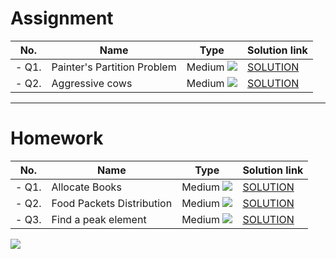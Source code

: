 # Assignment

| No.   | Name                        | Type                                                        | Solution link                                                                     |
|-------|-----------------------------|-------------------------------------------------------------|-----------------------------------------------------------------------------------|
| - Q1. | Painter's Partition Problem | Medium [![](https://img.shields.io/badge/-MEDIUM-yellow)]() | [SOLUTION](src/main/java/com/scaler/dsa/assignment/PaintersPartitionProblem.java) |
| - Q2. | Aggressive cows             | Medium [![](https://img.shields.io/badge/-MEDIUM-yellow)]() | [SOLUTION](src/main/java/com/scaler/dsa/assignment/Aggressivecows.java)           |

*** 

# Homework

| No.   | Name                      | Type                                                        | Solution link                                                                 |
|-------|---------------------------|-------------------------------------------------------------|-------------------------------------------------------------------------------|
| - Q1. | Allocate Books            | Medium [![](https://img.shields.io/badge/-MEDIUM-yellow)]() | [SOLUTION](src/main/java/com/scaler/dsa/homework/AllocateBooks.java)      |
| - Q2. | Food Packets Distribution | Medium [![](https://img.shields.io/badge/-MEDIUM-yellow)]() | [SOLUTION](src/main/java/com/scaler/dsa/homework/Findapeakelement.java)       |
| - Q3. | Find a peak element       | Medium [![](https://img.shields.io/badge/-MEDIUM-yellow)]() | [SOLUTION](src/main/java/com/scaler/dsa/homework/FoodPacketsDistribution.java) |

[![](https://img.shields.io/badge/github-blue?style=for-the-badge)](https://github.com/pashmash372)

 